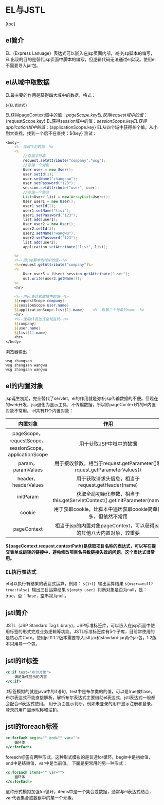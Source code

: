# EL与JSTL

[toc]

## el简介
EL（Express Lanuage）表达式可以嵌入在jsp页面内部，减少jsp脚本的编写，EL出现的目的是替代jsp页面中脚本的编写，但逻辑代码无法通过el实现。使用el不需要导入jar包。
## el从域中取数据
EL最主要的作用是获得四大域中的数据，格式：

	${EL表达式}
EL获得pageContext域中的值：${pageScope.key}
EL获得request域中的值：${requestScope.key}
EL获得session域中的值：${sessionScope.key}
EL获得application域中的值：${applicationScope.key}
EL从四个域中获得某个值，从小到大查找，找到一个后不在查找：${key}
测试：
```JSP
<body>
	<%--存域中的数据--%>
	<%
		//存储字符串
		request.setAttribute("company","wsg");
		//存储一个对象
		User user = new User();
		user.setId(1);
		user.setName("zhangsan");
		user.setPassword("123");
		session.setAttribute("user", user);
		//存储一个集合
		List<User> list = new ArrayList<User>();
		User user1 = new User();
		user1.setId(2);
		user1.setName("lisi");
		user1.setPassword("123");
		list.add(user1);
		User user2 = new User();
		user2.setId(3);
		user2.setName("wangwu");
		user2.setPassword("123");
		list.add(user2);
		application.setAttribute("list", list);

	%>
	<%--用jsp脚本取域中的值--%>
	<%=request.getAttribute("company")%>
	<%
		User user3 = (User) session.getAttribute("user");
		out.write(user3.getName());
	%>
	<hr>

	<%--用el表达式取域中的值--%>
	${requestScope.company}
	${sessionScope.user.name}
	${applicationScope.list[1].name}    <%--取第二个元素的name--%>
	<hr>
	<%--使用el表达式全域查找--%>
	${company}
	${user.name}
	${list[1].name}
	<hr>
</body>
```
浏览器输出：
```
wsg zhangsan
wsg zhangsan wangwu
wsg zhangsan wangwu
```

## el的内置对象
jsp诞生初期，完全替代了servlet，el的作用就是弥补jsp传输数据的不便。但现在的web开发，jsp退化为显示工具，不传输数据，所以除pageContext外的el内置对象不常用。
el共有11个内置对象：

|内置对象|作用|
|:------:|:------:|
|pageScope，requestScope，sessionScope，applicationScope|用于获取JSP中域中的数据|
|param，paramValues|用于接收参数，相当于request.getParameter()和rquest.getParameterValues()|
|header，headerValues|用于获取请求头信息，相当于request.getHeader(name)|
|initParam|获取全局初始化参数，相当于this.getServletContext().getInitParameter(name)|
|cookie|用于获取cookie，比脚本中遍历获取cookie简单得多，但依然不常用|
|pageContext|相当于jsp的内置对象pageContext，可以获得jsp的其他八大内置对象，较重要|

**${pageContext.request.contextPath}是获取项目名称的表达式，可以写在提交表单或跳转的链接中，避免修改项目名导致链接失效的问题，这个表达式很常用。**

### EL执行表达式
el可以执行有结果的表达式运算，例如：
`${1+1} `输出运算结果
`${user==null?true:false} `输出三目运算结果
`${empty user} `判断对象是否为null，是：true，否：flase，空串视为null。

## jstl简介
JSTL（JSP Standard Tag Library)，JSP标准标签库，可以嵌入在jsp页面中使用标签的形式完成业务逻辑等功能。JSTL标准标签库有5个子库，目前常使用的是核心库Core。使用jstl1.1.2版本需要导入jstl.jar和standard.jar两个jar包，1.2版本只用导一个包。
## jstl的if标签
```xml
<c:if test="布尔对象">
	满足条件显示的内容
</c:if>
```
if标签模拟的就是java中的if语句，test中是布尔类的的值，可以是true或flase。布尔表达式不能直接解析，解析布尔表达式主要借助el表达式，jstl表达式一般都会配合el表达式使用。
用于页面显示判断，例如未登录的用户显示注册和登录，登录的用户显示昵称和注销。

## jstl的foreach标签
```xml
<c:forEach begin="" end="" var="">
	循环体
</c:forEach>
```
foreach标签有两种形式，这种形式模拟的是普通for循环，begin中是初始值，end中是结束值，var中是当前值。
下面是更常用的另一种形式：
```xml
<c:forEach items="" var="">
	循环体
</c:forEach>
```
这种形式模拟加强for循环，items中是一个集合或数据，通常与el表达式结合，var代表集合或数组中的某一个元素。